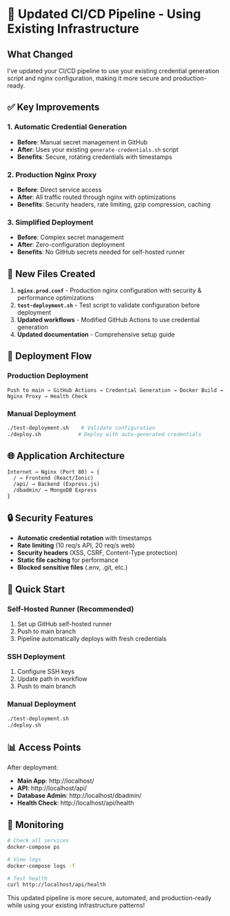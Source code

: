# 🚀 Updated CI/CD Pipeline - Using Existing Infrastructure

## What Changed

I've updated your CI/CD pipeline to use your existing credential generation script and nginx configuration, making it more secure and production-ready.

## ✅ Key Improvements

### 1. **Automatic Credential Generation**
- **Before**: Manual secret management in GitHub
- **After**: Uses your existing `generate-credentials.sh` script
- **Benefits**: Secure, rotating credentials with timestamps

### 2. **Production Nginx Proxy**
- **Before**: Direct service access
- **After**: All traffic routed through nginx with optimizations
- **Benefits**: Security headers, rate limiting, gzip compression, caching

### 3. **Simplified Deployment**
- **Before**: Complex secret management
- **After**: Zero-configuration deployment
- **Benefits**: No GitHub secrets needed for self-hosted runner

## 📁 New Files Created

1. **`nginx.prod.conf`** - Production nginx configuration with security & performance optimizations
2. **`test-deployment.sh`** - Test script to validate configuration before deployment
3. **Updated workflows** - Modified GitHub Actions to use credential generation
4. **Updated documentation** - Comprehensive setup guide

## 🔄 Deployment Flow

### Production Deployment
```
Push to main → GitHub Actions → Credential Generation → Docker Build → Nginx Proxy → Health Check
```

### Manual Deployment
```bash
./test-deployment.sh    # Validate configuration
./deploy.sh            # Deploy with auto-generated credentials
```

## 🌐 Application Architecture

```
Internet → Nginx (Port 80) → {
  / → Frontend (React/Ionic)
  /api/ → Backend (Express.js)
  /dbadmin/ → MongoDB Express
}
```

## 🔒 Security Features

- **Automatic credential rotation** with timestamps
- **Rate limiting** (10 req/s API, 20 req/s web)
- **Security headers** (XSS, CSRF, Content-Type protection)
- **Static file caching** for performance
- **Blocked sensitive files** (.env, .git, etc.)

## 🚀 Quick Start

### Self-Hosted Runner (Recommended)
1. Set up GitHub self-hosted runner
2. Push to main branch
3. Pipeline automatically deploys with fresh credentials

### SSH Deployment
1. Configure SSH keys
2. Update path in workflow
3. Push to main branch

### Manual Deployment
```bash
./test-deployment.sh
./deploy.sh
```

## 📊 Access Points

After deployment:
- **Main App**: http://localhost/
- **API**: http://localhost/api/
- **Database Admin**: http://localhost/dbadmin/
- **Health Check**: http://localhost/api/health

## 🔧 Monitoring

```bash
# Check all services
docker-compose ps

# View logs
docker-compose logs -f

# Test health
curl http://localhost/api/health
```

This updated pipeline is more secure, automated, and production-ready while using your existing infrastructure patterns!
